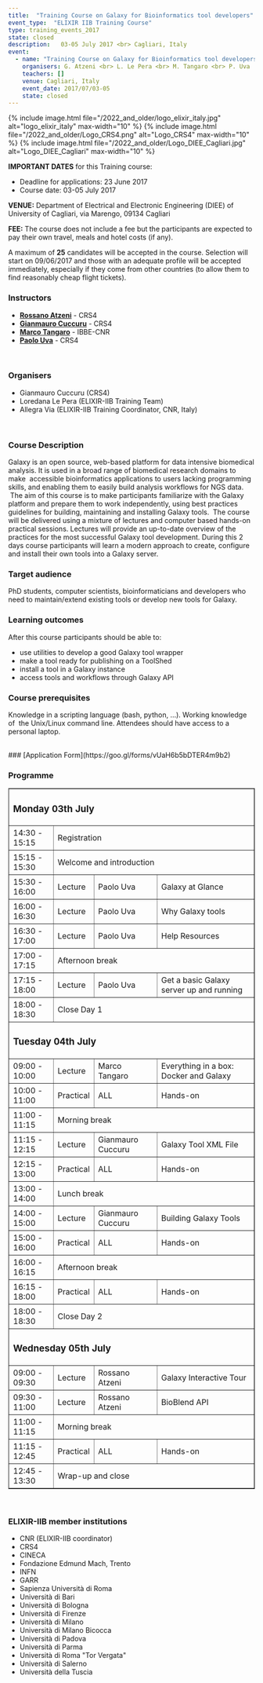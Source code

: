 ```yaml
---
title:  "Training Course on Galaxy for Bioinformatics tool developers"
event_type:  "ELIXIR IIB Training Course"
type: training_events_2017
state: closed
description:   03-05 July 2017 <br> Cagliari, Italy
event:
  - name: "Training Course on Galaxy for Bioinformatics tool developers"
    organisers: G. Atzeni <br> L. Le Pera <br> M. Tangaro <br> P. Uva
    teachers: []
    venue: Cagliari, Italy
    event_date: 2017/07/03-05
    state: closed
---
```



{% include image.html file="/2022_and_older/logo_elixir_italy.jpg" alt="logo_elixir_italy" max-width="10" %}
{% include image.html file="/2022_and_older/Logo_CRS4.png" alt="Logo_CRS4" max-width="10" %}
{% include image.html file="/2022_and_older/Logo_DIEE_Cagliari.jpg" alt="Logo_DIEE_Cagliari" max-width="10" %}


**IMPORTANT DATES** for this Training course:

- Deadline for applications: 23 June 2017
- Course date: 03-05 July 2017

**VENUE:**
Department of Electrical and Electronic Engineering (DIEE) of University of Cagliari, via Marengo, 09134 Cagliari


**FEE:** 
The course does not include a fee but the participants are expected to pay their own travel, meals and hotel costs (if any).

A maximum of **25** candidates will be accepted in the course. Selection will start on 09/06/2017 and those with an adequate profile will be accepted immediately, especially if they come from other countries (to allow them to find reasonably cheap flight tickets).
<br>

### Instructors
- [**Rossano Atzeni**](http://www.crs4.it/peopledetails/357/rossano-atzeni/) - CRS4
- [**Gianmauro Cuccuru**](http://www.crs4.it/peopledetails/195/gianmauro-cuccuru/) - CRS4
- [**Marco Tangaro**](../../../instructors/marco_tangaro.html) - IBBE-CNR
- [**Paolo Uva**](http://www.crs4.it/peopledetails/183/paolo-uva/) - CRS4
<br>

### Organisers
- Gianmauro Cuccuru (CRS4)
- Loredana Le Pera (ELIXIR-IIB Training Team)
- Allegra Via (ELIXIR-IIB Training Coordinator, CNR, Italy)
<br>

### Course Description
Galaxy is an open source, web-based platform for data intensive biomedical analysis. It is used in a broad range of biomedical research domains to make  accessible bioinformatics applications to users lacking programming skills, and enabling them to easily build analysis workflows for NGS data.
 The aim of this course is to make participants familiarize with the Galaxy platform and prepare them to work independently, using best practices guidelines for building, maintaining and installing Galaxy tools.
 The course will be delivered using a mixture of lectures and computer based hands-on practical sessions. Lectures will provide an up-to-date overview of the practices for the most successful Galaxy tool development. During this 2 days course participants will learn a modern approach to create, configure and install their own tools into a Galaxy server.
<br>



### Target audience
PhD students, computer scientists, bioinformaticians and developers who need to maintain/extend existing tools or develop new tools for Galaxy.
<br>

### Learning outcomes
After this course participants should be able to:
<ul><li>use utilities to develop a good Galaxy tool wrapper</li>
<li>make a tool ready for publishing on a ToolShed</li>
<li>install a tool in a Galaxy instance</li>
<li>access tools and workflows through Galaxy API</li>
</ul>


### Course prerequisites
Knowledge in a scripting language (bash, python, …). Working knowledge of  the Unix/Linux command line. Attendees should have access to a personal laptop. 

<br>
### [Application Form](https://goo.gl/forms/vUaH6b5bDTER4m9b2) 
<br>

### Programme

<table border="1">
<tr>
   <td colspan="4"><h3>Monday 03th July</h3></td>
</tr>
<tr>
   <td height="50">14:30 - 15:15</td>
   <td colspan="3" height="50">Registration</td>
</tr>
<tr>
   <td height="50">15:15 - 15:30</td>
   <td colspan="3" height="50">Welcome and introduction</td>
</tr>
<tr>
   <td height="50">15:30 - 16:00</td>
   <td height="50">Lecture</td>
   <td height="50">Paolo Uva</td>
   <td height="50">Galaxy at Glance</td>
</tr>
<tr>
   <td height="50">16:00 - 16:30</td>
   <td height="50">Lecture</td>
   <td height="50">Paolo Uva</td>
   <td height="50">Why Galaxy tools</td>
</tr>
<tr>
   <td height="50">16:30 - 17:00</td>
   <td height="50">Lecture</td>
   <td height="50">Paolo Uva</td>
   <td height="50">Help Resources</td>
</tr>
<tr>
   <td height="50">17:00 - 17:15</td>
   <td colspan="3"  height="50">Afternoon break</td>
</tr>
<tr>
   <td height="50">17:15 - 18:00</td>
   <td height="50">Lecture</td>
   <td height="50">Paolo Uva</td>
   <td height="50">Get a basic Galaxy server up and running</td>
</tr>
<tr>
   <td height="50">18:00 - 18:30</td>
   <td colspan="3"  height="50">Close Day 1</td>
</tr>
<tr>
   <td colspan="4"><h3>Tuesday 04th July</h3></td>
</tr>
<tr>
  <td height="50">09:00 - 10:00</td>
  <td height="50">Lecture</td>
  <td height="50">Marco Tangaro</td>
  <td height="50">Everything in a box: Docker and Galaxy</td>
</tr>
<tr>
  <td height="50">10:00 - 11:00</td>
  <td height="50">Practical</td>
  <td height="50">ALL</td>
  <td height="50">Hands-on</td>
</tr>
<tr>
   <td height="50">11:00 - 11:15</td>
   <td colspan="3" height="50">Morning break</td>
</tr>
<tr>
  <td height="50">11:15 - 12:15</td>
  <td height="50">Lecture</td>
  <td height="50">Gianmauro Cuccuru</td>
  <td height="50">Galaxy Tool XML File</td>
</tr>
<tr>
   <td height="50">12:15 - 13:00</td>
   <td height="50">Practical</td>
   <td height="50">ALL</td>
   <td height="50">Hands-on</td>
</tr>
<tr>
   <td height="50">13:00 - 14:00</td>
   <td colspan="3" height="50">Lunch break </td>
</tr>
<tr>
   <td height="50">14:00 - 15:00</td>
   <td height="50">Lecture</td>
   <td height="50">Gianmauro Cuccuru</td>
   <td height="50">Building Galaxy Tools</td>
</tr>
<tr>
   <td height="50">15:00 - 16:00</td>
   <td height="50">Practical</td>
   <td height="50">ALL</td>
   <td height="50">Hands-on</td>
</tr>
<tr>
   <td height="50">16:00 - 16:15</td>
   <td colspan="3"  height="50">Afternoon break</td>
</tr>
<tr>
   <td height="50">16:15 - 18:00</td>
   <td height="50">Practical</td>
   <td height="50">ALL</td>
   <td height="50">Hands-on</td>
</tr>
<tr>
   <td height="50">18:00 - 18:30</td>
   <td colspan="3"  height="50">Close Day 2</td>
</tr>
<tr>
<td colspan="4"><h3>Wednesday 05th July</h3></td>
</tr>
<tr>
<td height="50">09:00 - 09:30</td>
<td height="50">Lecture</td>
<td height="50">Rossano Atzeni</td>
<td height="50">Galaxy Interactive Tour</td>
</tr>
<tr>
<td height="50">09:30 - 11:00</td>
<td height="50">Lecture</td>
<td height="50">Rossano Atzeni</td>
<td height="50">BioBlend API</td>
</tr>
<tr>
   <td height="50">11:00 - 11:15</td>
   <td colspan="3" height="50">Morning break</td>
</tr>
<tr>
   <td height="50">11:15 - 12:45</td>
   <td height="50">Practical</td>
   <td height="50">ALL</td>
   <td height="50">Hands-on</td>
</tr>
<tr>
<td height="50">12:45 - 13:30</td>
<td colspan="3" height="50">Wrap-up and close</td>
</tr>
</table>

<br>

<h3>ELIXIR-IIB member institutions</h3>
<ul>
   <li> CNR (ELIXIR-IIB coordinator)</li>
   <li> CRS4</li>
   <li> CINECA</li>
   <li> Fondazione Edmund Mach, Trento</li>
   <li> INFN</li>
   <li> GARR</li>
   <li> Sapienza Università di Roma</li>
   <li> Università di Bari</li>
   <li> Università di Bologna</li>
   <li> Università di Firenze</li>
   <li> Università di Milano</li>
   <li> Università di Milano Bicocca</li>
   <li> Università di Padova</li>
   <li> Università di Parma</li>
   <li> Università di Roma "Tor Vergata"</li>
   <li> Università di Salerno</li>
   <li> Università della Tuscia </li>
</ul>


